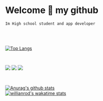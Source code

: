 # Welcome :wave: my github
```txt
Im High school student and app developer
```
<br>
<br>

[![Top Langs](https://github-readme-stats.vercel.app/api/top-langs/?username=ckrudals&exclude_repo=github-readme-stats,anuraghazra.github.io)](https://github.com/anuraghazra/github-readme-stats)

<br>

<p><aligin="center">
   <img src="https://img.shields.io/badge/language-kotlin-blue?style"/>
    <img src="https://img.shields.io/badge/language-java-blue?style"/>
 <a href="https://hits.seeyoufarm.com"><img src="https://hits.seeyoufarm.com/api/count/incr/badge.svg?url=https%3A%2F%2Fgithub.com&count_bg=%2379C83D&title_bg=%23555555&icon=&icon_color=%23E7E7E7&title=hits&edge_flat=false"/></a></p>
<br>
   
[![Anurag's github stats](https://github-readme-stats.vercel.app/api?username=ckrudals)](https://github.com/anuraghazra/github-readme-stats)
<br>
[![willianrod's wakatime stats](https://github-readme-stats.vercel.app/api/wakatime?username=ckrudals)](https://github.com/anuraghazra/github-readme-stats)
